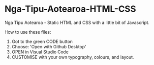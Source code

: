 # Nga-Tipu-Aotearoa-HTML-CSS

Nga Tipu Aotearoa - Static HTML and CSS with a little bit of Javascript.

How to use these files:
1. Got to the green CODE button
2. Choose: 'Open with Github Desktop'
3. OPEN in Visual Studio Code
4. CUSTOMISE with your own typography, colours, and layout.
